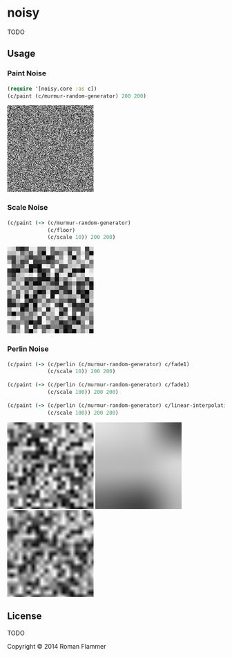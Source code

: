 # noisy

TODO

## Usage

### Paint Noise

``` clojure
(require '[noisy.core :as c])
(c/paint (c/murmur-random-generator) 200 200)
```

![](doc/noise.png)

### Scale Noise

```clojure
(c/paint (-> (c/murmur-random-generator)
             (c/floor)
             (c/scale 10)) 200 200)
```

![](doc/scaled_noise.png)

### Perlin Noise

```clojure
(c/paint (-> (c/perlin (c/murmur-random-generator) c/fade1)
             (c/scale 10)) 200 200)
```

```clojure
(c/paint (-> (c/perlin (c/murmur-random-generator) c/fade1)
             (c/scale 100)) 200 200)
```

```clojure
(c/paint (-> (c/perlin (c/murmur-random-generator) c/linear-interpolation)
             (c/scale 100)) 200 200)
```

![Perlin Noise](doc/perlin_noise.png)
![Close-up](doc/perlin_closeup.png)
![Perlin Noise using linear interpolation... Yikes!](doc/perlin_linear.png)

## License

TODO

Copyright © 2014 Roman Flammer
